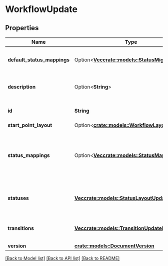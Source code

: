 # WorkflowUpdate

## Properties

Name | Type | Description | Notes
------------ | ------------- | ------------- | -------------
**default_status_mappings** | Option<[**Vec<crate::models::StatusMigration>**](StatusMigration.md)> | The mapping of old to new status ID. | [optional]
**description** | Option<**String**> | The new description for this workflow. | [optional]
**id** | **String** | The ID of this workflow. | 
**start_point_layout** | Option<[**crate::models::WorkflowLayout**](WorkflowLayout.md)> |  | [optional]
**status_mappings** | Option<[**Vec<crate::models::StatusMappingDto>**](StatusMappingDTO.md)> | The mapping of old to new status ID for a specific project and issue type. | [optional]
**statuses** | [**Vec<crate::models::StatusLayoutUpdate>**](StatusLayoutUpdate.md) | The statuses associated with this workflow. | 
**transitions** | [**Vec<crate::models::TransitionUpdateDto>**](TransitionUpdateDTO.md) | The transitions of this workflow. | 
**version** | [**crate::models::DocumentVersion**](DocumentVersion.md) |  | 

[[Back to Model list]](../README.md#documentation-for-models) [[Back to API list]](../README.md#documentation-for-api-endpoints) [[Back to README]](../README.md)


